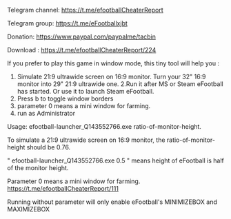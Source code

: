   Telegram channel: https://t.me/efootballCheaterReport
  
  Telegram group: https://t.me/eFootballxjbt
  
  Donation: https://www.paypal.com/paypalme/tacbin

  Download : https://t.me/efootballCheaterReport/224
  
  
If you prefer to play this game in window mode, this tiny tool will help you :

1. Simulate 21:9 ultrawide screen on  16:9 monitor.  Turn your 32" 16:9 monitor into 29" 21:9 ultrawide one.
2.Run it after MS or Steam eFootball has started. Or use it to launch Steam eFootball.
3. Press b to toggle window borders
4. parameter 0 means a mini window for farming. 
5. run as Administrator


Usage: efootball-launcher_Q143552766.exe ratio-of-monitor-height.

To simulate a 21:9 ultrawide screen on 16:9 monitor, the ratio-of-monitor-height should be 0.76.

" efootball-launcher_Q143552766.exe 0.5  "  means height of eFootball is half of the monitor height.

Parameter 0 means a mini window for farming. https://t.me/efootballCheaterReport/111
        
Running without parameter will only enable eFootball's MINIMIZEBOX and MAXIMIZEBOX
